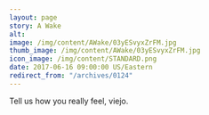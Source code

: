 ```yaml
---
layout: page
story: A Wake
alt:
image: /img/content/AWake/03yESvyxZrFM.jpg
thumb_image: /img/content/AWake/03yESvyxZrFM.jpg
icon_image: /img/content/STANDARD.png
date: 2017-06-16 09:00:00 US/Eastern
redirect_from: "/archives/0124"
---
```

Tell us how you really feel, viejo.
